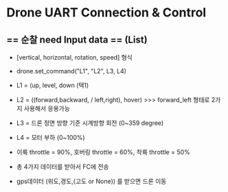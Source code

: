 # Drone UART Connection & Control 
## == 순찰 need Input data == (List)
- [vertical, horizontal, rotation, speed] 형식
- drone.set_command("L1", "L2", L3, L4)
- L1 = (up, level, down (택1)
- L2 = ((forward,backward, / left,right), hover) >>> forward_left 형태로 2가지 사용해서 응용가능
- L3 = 드론 정면 방향 기준 시계방향 회전 (0~359 degree)
- L4 = 모터 부하 (0~100%)
- 이륙 throttle = 90%, 호버링 throttle = 60%, 착륙 throttle = 50%
- 총 4가지 데이터를 받아서 FC에 전송

- gps데이터 (위도,경도,(고도 or None)) 를 받으면  드론 이동

